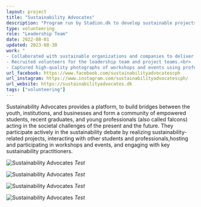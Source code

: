 ```yaml
---
layout: project
title: "Sustainability Advocates"
description: "Program run by Stadion.dk to develop sustainable projects in Copenhagen."
type: volunteering
role: "Leadership Team"
date: 2022-08-01
updated: 2023-08-30
work: "
- Collaborated with sustainable organizations and companies to deliver interactive workshops for the team members and volunteers.<br>
- Recruited volunteers for the leadership team and project teams.<br>
- Captured high-quality photographs of workshops and events using professional equipment."
url_facebook: https://www.facebook.com/sustainabilityadvocatescph
url_instagram: https://www.instagram.com/sustainabilityadvocatescph/
url_website: https://sustainabilityadvocates.dk
tags: ["volunteering"]
---
```


Sustainability Advocates provides a platform, to build bridges between the youth, institutions, and businesses and form a community of empowered students, recent graduates, and young professionals (also called falcons) acting in the societal challenges of the present and the future. They participate actively in the sustainability debate by realizing sustainability-related projects, interacting with other students and professionals,hosting and participating in workshops and events, and engaging with key sustainability practitioners.

![Sustainability Advocates](./projects/images/sa_workshop_1.jpg "John Choque")
*Test*

![Sustainability Advocates](./projects/images/sa_workshop_2.jpg "John Choque")
*Test*

![Sustainability Advocates](./projects/images/sa_workshop_3.jpg "John Choque")
*Test*

![Sustainability Advocates](./projects/images/sa_workshop_4.jpg "John Choque")
*Test*
